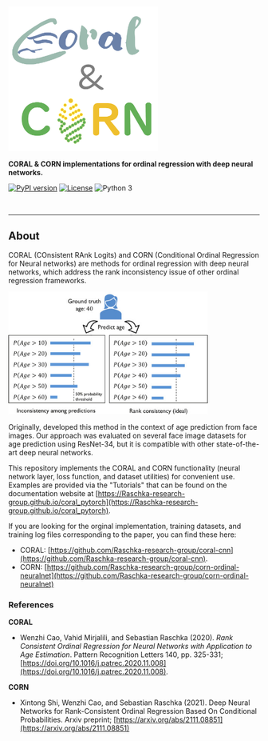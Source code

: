 
<img src="./img/corn-coral-logo-alpha.png" width=300>

**CORAL & CORN implementations for ordinal regression with deep neural networks.**


[![PyPI version](https://badge.fury.io/py/coral-pytorch.svg)](https://badge.fury.io/py/coral-pytorch)
[![License](https://img.shields.io/badge/license-MIT-blue.svg)](https://github.com/rasbt/coral_pytorch/blob/master/LICENSE)
![Python 3](https://img.shields.io/badge/python-3-blue.svg)

<br>

---

## About  

CORAL (COnsistent RAnk Logits) and CORN (Conditional Ordinal Regression for Neural networks) are methods for ordinal regression with deep neural networks, which address the rank inconsistency issue of other ordinal regression frameworks.

<img src="img/figure1.jpg" width=400>

Originally, developed this method in the context of age prediction from face images. Our approach was evaluated on several face image datasets for age prediction using ResNet-34, but it is compatible with other state-of-the-art deep neural networks.

This repository implements the CORAL and CORN functionality (neural network layer, loss function, and dataset utilities) for convenient use. Examples are provided via the "Tutorials" that can be found on the documentation website at [https://Raschka-research-group.github.io/coral_pytorch](https://Raschka-research-group.github.io/coral_pytorch).

If you are looking for the orginal implementation, training datasets, and training log files corresponding to the paper, you can find these here: 

- CORAL: [https://github.com/Raschka-research-group/coral-cnn](https://github.com/Raschka-research-group/coral-cnn).
- CORN: [https://github.com/Raschka-research-group/corn-ordinal-neuralnet](https://github.com/Raschka-research-group/corn-ordinal-neuralnet) 



### References



**CORAL**

- Wenzhi Cao, Vahid Mirjalili, and Sebastian Raschka (2020).  *Rank Consistent Ordinal Regression for Neural Networks with Application to Age Estimation*. Pattern Recognition Letters 140, pp. 325-331; [https://doi.org/10.1016/j.patrec.2020.11.008](https://doi.org/10.1016/j.patrec.2020.11.008).


**CORN**

- Xintong Shi, Wenzhi Cao, and Sebastian Raschka (2021). Deep Neural Networks for Rank-Consistent Ordinal Regression Based On Conditional Probabilities. Arxiv preprint;  [https://arxiv.org/abs/2111.08851](https://arxiv.org/abs/2111.08851)
